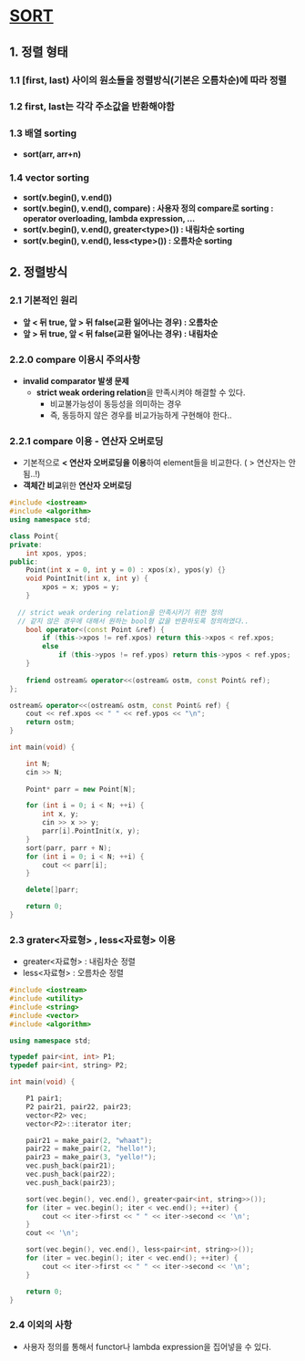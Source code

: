 # [SORT](https://en.cppreference.com/w/cpp/algorithm/sort)


## 1. 정렬 형태

### 1.1 [first, last) 사이의 원소들을 정렬방식(기본은 오름차순)에 따라 정렬   
  
### 1.2 first, last는 각각 주소값을 반환해야함  

### 1.3 배열 sorting
  - **sort(arr, arr+n)**

### 1.4 vector sorting
  - **sort(v.begin(), v.end())**
  - **sort(v.begin(), v.end(), compare) : 사용자 정의 compare로 sorting : operator overloading, lambda expression, ...**
  - **sort(v.begin(), v.end(), greater\<type>()) : 내림차순 sorting**
  - **sort(v.begin(), v.end(), less\<type>()) : 오름차순 sorting**

  
## 2. 정렬방식

### 2.1 기본적인 원리
  - **앞 < 뒤 true, 앞 > 뒤 false(교환 일어나는 경우) : 오름차순**
  - **앞 > 뒤 true, 앞 < 뒤 false(교환 일어나는 경우) : 내림차순**

### 2.2.0 compare 이용시 주의사항
- **invalid comparator 발생 문제**    
    - **strict weak ordering relation**을 만족시켜야 해결할 수 있다.
      - 비교불가능성이 동등성을 의미하는 경우
      - 즉, 동등하지 않은 경우를 비교가능하게 구현해야 한다..

### 2.2.1 compare 이용 - 연산자 오버로딩
  - 기본적으로 **< 연산자 오버로딩을 이용**하여 element들을 비교한다. ( > 연산자는 안됨..!)
  - **객체간 비교**위한 **연산자 오버로딩**

```cpp
#include <iostream>
#include <algorithm>
using namespace std;

class Point{
private:
	int xpos, ypos;
public:
	Point(int x = 0, int y = 0) : xpos(x), ypos(y) {}
	void PointInit(int x, int y) {
		xpos = x; ypos = y;
	}
  
  // strict weak ordering relation을 만족시키기 위한 정의
  // 같지 않은 경우에 대해서 원하는 bool형 값을 반환하도록 정의하였다..
	bool operator<(const Point &ref) {
		if (this->xpos != ref.xpos) return this->xpos < ref.xpos;
		else
			if (this->ypos != ref.ypos) return this->ypos < ref.ypos;
	}
  
	friend ostream& operator<<(ostream& ostm, const Point& ref);
};

ostream& operator<<(ostream& ostm, const Point& ref) {
	cout << ref.xpos << " " << ref.ypos << "\n";
	return ostm;
}

int main(void) {

	int N;
	cin >> N;
	
	Point* parr = new Point[N];

	for (int i = 0; i < N; ++i) {
		int x, y;
		cin >> x >> y;
		parr[i].PointInit(x, y);
	}
	sort(parr, parr + N);
	for (int i = 0; i < N; ++i) {
		cout << parr[i];
	}

	delete[]parr;

	return 0;
}
```

### 2.3 grater<자료형> , less<자료형> 이용
  - greater<자료형> : 내림차순 정렬
  - less<자료형> : 오름차순 정렬

```cpp
#include <iostream>
#include <utility>
#include <string>
#include <vector>
#include <algorithm>

using namespace std;

typedef pair<int, int> P1;
typedef pair<int, string> P2;

int main(void) {

	P1 pair1;
	P2 pair21, pair22, pair23;
	vector<P2> vec;
	vector<P2>::iterator iter;

	pair21 = make_pair(2, "whaat");
	pair22 = make_pair(2, "hello!");
	pair23 = make_pair(3, "yello!");
	vec.push_back(pair21);
	vec.push_back(pair22);
	vec.push_back(pair23);

	sort(vec.begin(), vec.end(), greater<pair<int, string>>());
	for (iter = vec.begin(); iter < vec.end(); ++iter) {
		cout << iter->first << " " << iter->second << '\n';
	}
	cout << '\n';

	sort(vec.begin(), vec.end(), less<pair<int, string>>());
	for (iter = vec.begin(); iter < vec.end(); ++iter) {
		cout << iter->first << " " << iter->second << '\n';
	}

	return 0;
}
```

### 2.4 이외의 사항
  - 사용자 정의를 통해서 functor나 lambda expression을 집어넣을 수 있다.
  

